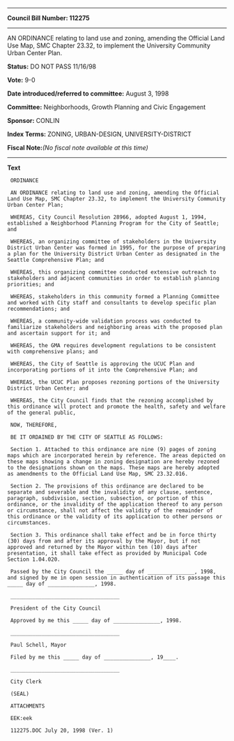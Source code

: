 

********

**Council Bill Number: 112275**
********

 AN ORDINANCE relating to land use and zoning, amending the Official Land Use Map, SMC Chapter 23.32, to implement the University Community Urban Center Plan.

**Status:** DO NOT PASS 11/16/98
   
**Vote:** 9-0
   
   
**Date introduced/referred to committee:** August 3, 1998
   
**Committee:** Neighborhoods, Growth Planning and Civic Engagement
   
**Sponsor:** CONLIN
   
   
**Index Terms:** ZONING, URBAN-DESIGN, UNIVERSITY-DISTRICT

**Fiscal Note:**_(No fiscal note available at this time)_

********

**Text**
   
```
 ORDINANCE

 AN ORDINANCE relating to land use and zoning, amending the Official Land Use Map, SMC Chapter 23.32, to implement the University Community Urban Center Plan;

 WHEREAS, City Council Resolution 28966, adopted August 1, 1994, established a Neighborhood Planning Program for the City of Seattle; and

 WHEREAS, an organizing committee of stakeholders in the University District Urban Center was formed in 1995, for the purpose of preparing a plan for the University District Urban Center as designated in the Seattle Comprehensive Plan; and

 WHEREAS, this organizing committee conducted extensive outreach to stakeholders and adjacent communities in order to establish planning priorities; and

 WHEREAS, stakeholders in this community formed a Planning Committee and worked with City staff and consultants to develop specific plan recommendations; and

 WHEREAS, a community-wide validation process was conducted to familiarize stakeholders and neighboring areas with the proposed plan and ascertain support for it; and

 WHEREAS, the GMA requires development regulations to be consistent with comprehensive plans; and

 WHEREAS, the City of Seattle is approving the UCUC Plan and incorporating portions of it into the Comprehensive Plan; and

 WHEREAS, the UCUC Plan proposes rezoning portions of the University District Urban Center; and

 WHEREAS, the City Council finds that the rezoning accomplished by this ordinance will protect and promote the health, safety and welfare of the general public,

 NOW, THEREFORE,

 BE IT ORDAINED BY THE CITY OF SEATTLE AS FOLLOWS:

 Section 1. Attached to this ordinance are nine (9) pages of zoning maps which are incorporated herein by reference. The areas depicted on these maps showing a change in zoning designation are hereby rezoned to the designations shown on the maps. These maps are hereby adopted as amendments to the Official Land Use Map, SMC 23.32.016.

 Section 2. The provisions of this ordinance are declared to be separate and severable and the invalidity of any clause, sentence, paragraph, subdivision, section, subsection, or portion of this ordinance, or the invalidity of the application thereof to any person or circumstance, shall not affect the validity of the remainder of this ordinance or the validity of its application to other persons or circumstances.

 Section 3. This ordinance shall take effect and be in force thirty (30) days from and after its approval by the Mayor, but if not approved and returned by the Mayor within ten (10) days after presentation, it shall take effect as provided by Municipal Code Section 1.04.020.

 Passed by the City Council the _____ day of _______________, 1998, and signed by me in open session in authentication of its passage this _____ day of _______________, 1998.

 ___________________________________

 President of the City Council

 Approved by me this _____ day of _______________, 1998.

 ___________________________________

 Paul Schell, Mayor

 Filed by me this _____ day of _______________, 19____.

 ___________________________________

 City Clerk

 (SEAL)

 ATTACHMENTS

 EEK:eek

 112275.DOC July 20, 1998 (Ver. 1)

```
